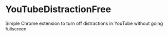 # YouTubeDistractionFree
Simple Chrome extension to turn off distractions in YouTube without going fullscreen
